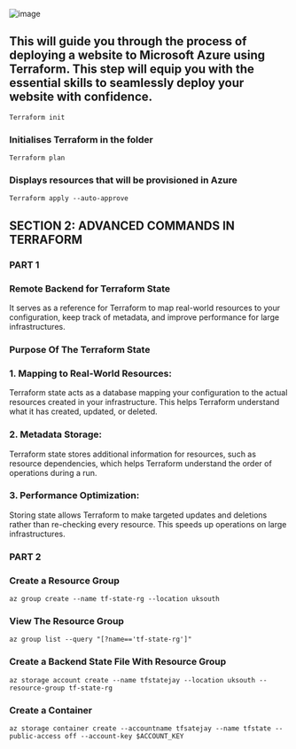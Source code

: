 ![image](https://github.com/NamsyJay/AzureCloud/assets/50235388/76ed3c7c-05b1-43e8-a74b-0b5aa8cee800)

## This will guide you through the process of deploying a website to Microsoft Azure using Terraform. This step will equip you with the essential skills to seamlessly deploy your website with confidence.


```
Terraform init
```
### Initialises Terraform in the folder

```
Terraform plan
```
### Displays resources that will be provisioned in Azure

```
Terraform apply --auto-approve
```

## SECTION 2: ADVANCED COMMANDS IN TERRAFORM
### PART 1
### Remote Backend for Terraform State
It serves as a reference for Terraform to map real-world resources to your configuration, keep track of metadata, and improve performance for large infrastructures.

### Purpose Of The Terraform State
### 1. Mapping to Real-World Resources:
Terraform state acts as a database mapping your configuration to the actual resources created in your infrastructure. This helps Terraform understand what it has created, updated, or deleted.

### 2. Metadata Storage:
Terraform state stores additional information for resources, such as resource dependencies, which helps Terraform understand the order of operations during a run.

### 3. Performance Optimization:
Storing state allows Terraform to make targeted updates and deletions rather than re-checking every resource. This speeds up operations on large infrastructures.
### PART 2
### Create a Resource Group 
```
az group create --name tf-state-rg --location uksouth 
```

### View The Resource Group 
```
az group list --query "[?name=='tf-state-rg']"
```

### Create a Backend State File With Resource Group
```
az storage account create --name tfstatejay --location uksouth --resource-group tf-state-rg
```
### Create a Container
```
az storage container create --accountname tfsatejay --name tfstate --public-access off --account-key $ACCOUNT_KEY
```
